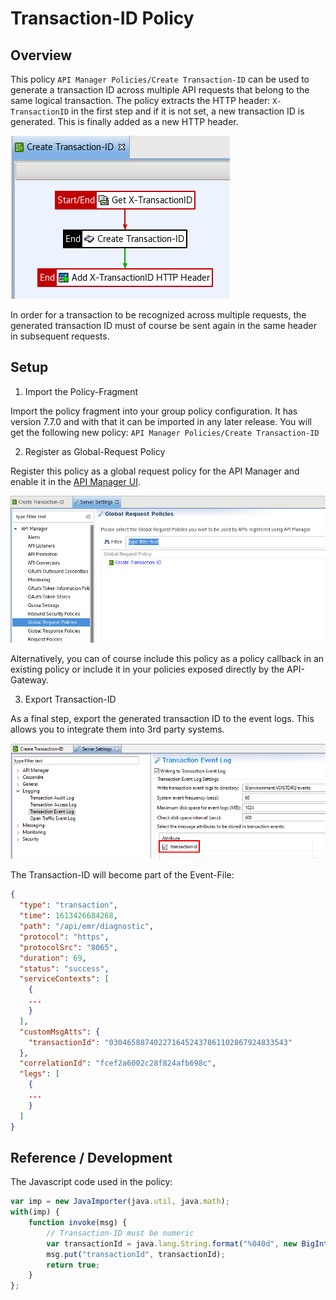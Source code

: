 # Transaction-ID Policy

## Overview 

This policy `API Manager Policies/Create Transaction-ID` can be used to generate a transaction ID across multiple API requests that belong to the same logical transaction. The policy extracts the HTTP header: `X-TransactionID` in the first step and if it is not set, a new transaction ID is generated. This is finally added as a new HTTP header.  

![Create Transaction-ID Policy](images/create-transaction-id-policy.png)

In order for a transaction to be recognized across multiple requests, the generated transaction ID must of course be sent again in the same header in subsequent requests.

## Setup 

1. Import the Policy-Fragment

Import the policy fragment into your group policy configuration. It has version 7.7.0 and with that it can be imported in any later release. You will get the following new policy: `API Manager Policies/Create Transaction-ID`

2. Register as Global-Request Policy

Register this policy as a global request policy for the API Manager and enable it in the [API Manager UI](https://docs.axway.com/bundle/axway-open-docs/page/docs/apim_administration/apimgr_admin/api_mgmt_custom_policies/index.html#enforce-api-manager-global-policies).  

![Global Request Policy](images/create-transaction-id-global-request-policy.png)

Alternatively, you can of course include this policy as a policy callback in an existing policy or include it in your policies exposed directly by the API-Gateway.

3. Export Transaction-ID

As a final step, export the generated transaction ID to the event logs. This allows you to integrate them into 3rd party systems.  

![Global Request Policy](images/export-transaction-id-in-event-log.png)

The Transaction-ID will become part of the Event-File:
```json
{
  "type": "transaction",
  "time": 1613426684268,
  "path": "/api/emr/diagnostic",
  "protocol": "https",
  "protocolSrc": "8065",
  "duration": 69,
  "status": "success",
  "serviceContexts": [
    {
    ...
    }
  ],
  "customMsgAtts": {
    "transactionId": "0304658874022716452437861102867924833543"
  },
  "correlationId": "fcef2a6002c28f824afb698c",
  "legs": [
    {
    ...
    }
  ]
}
```

## Reference / Development

The Javascript code used in the policy:
```javascript
var imp = new JavaImporter(java.util, java.math);
with(imp) {
	function invoke(msg) {
		// Transaction-ID must be numeric
		var transactionId = java.lang.String.format("%040d", new BigInteger(UUID.randomUUID().toString().replaceAll("-", ""), 16) );
		msg.put("transactionId", transactionId);
		return true;
	}
};
```
